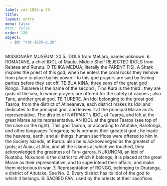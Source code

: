 ```yaml
---
label: cat-1826-p.20
title: 
layout: entry
menu: false
#toc: false
order: 120
object:
  - id: "cat-1826-p.20"
---
```


MISSIONARY MUSEUM.
20
5. IDOLS from Metiaro, names unknown.
6. ROMATANE, a chief IDOL of Maute.
Middle Shelf
REJECTED IDOLS from Reiatea and Rurutu.
O TE IKA MEDUA; literally the PARENT FISI.
A Shark inspires the priest of this god; when he enters
the coral rocks they remove from place to place by his
power—to this god prayers are said by fishing parties
before they set off.
TE BUA KINA; three sons of the great god Rongo.
Tukarere is the name of the second ; Tino Kura is the
third : they are gods of the sea, to whom prayers are
offered for the safety of canoes ; also Tane, another great
god.
TE TURERE. An Idol belonging to the great god
Taaroa, from the district of Atineaneva; each district
makes its Idol and dedicates to the principal god, and
leaves it at the principal Marae as its representative.
The district of NATIPAKT’s IDOL of Taaroa, and
left at the great Marae as its representative.
AN IDOL af the great Taaroa (see top of the case on
the right). This god Taaroa, or according to Aitutake,
Rarotonga, and other languages Tangaroa; he is perhaps
their greatest god ; he made the heavens, earth, and all
things; human sacrifices were offered to him in the Society
Islands; at Rurutu also he is acknowledged as the greatest
of gods; at Auau, at Atin, and all the islands at which
we touched, they acknowledged the greatness of Tan-
garora.
NUKUNONI, an Idol of Ruatabu. Nukunoni is the
district to which it belongs; it is placed at the great
Marae as their representative, and to superintend their
affairs, and make them victorious in war.
7. Representation of RONGO, belonging to Orutanga, a
district of Aitutake. See No. 2. Every district has its
Idol of the god to which it belongs.
8. SACRED FAN, used by the priests at their sacrifices.